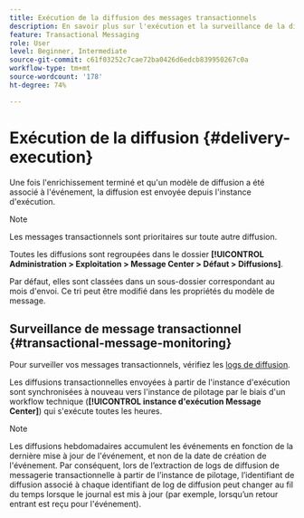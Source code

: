 ```yaml
---
title: Exécution de la diffusion des messages transactionnels
description: En savoir plus sur l'exécution et la surveillance de la diffusion des messages transactionnels
feature: Transactional Messaging
role: User
level: Beginner, Intermediate
source-git-commit: c61f03252c7cae72ba0426d6edcb839950267c0a
workflow-type: tm+mt
source-wordcount: '178'
ht-degree: 74%

---
```



# Exécution de la diffusion {#delivery-execution}

Une fois l&#39;enrichissement terminé et qu&#39;un modèle de diffusion a été associé à l&#39;événement, la diffusion est envoyée depuis l&#39;instance d&#39;exécution.

>[!NOTE]
>
>Les messages transactionnels sont prioritaires sur toute autre diffusion.

Toutes les diffusions sont regroupées dans le dossier **[!UICONTROL Administration > Exploitation > Message Center > Défaut > Diffusions]**.

Par défaut, elles sont classées dans un sous-dossier correspondant au mois d&#39;envoi. Ce tri peut être modifié dans les propriétés du modèle de message.

## Surveillance de message transactionnel {#transactional-message-monitoring}

Pour surveiller vos messages transactionnels, vérifiez les [logs de diffusion](send.md).

Les diffusions transactionnelles envoyées à partir de l&#39;instance d&#39;exécution sont synchronisées à nouveau vers l&#39;instance de pilotage par le biais d&#39;un workflow technique (**[!UICONTROL instance d&#39;exécution Message Center]**) qui s&#39;exécute toutes les heures.

>[!NOTE]
>
>Les diffusions hebdomadaires accumulent les événements en fonction de la dernière mise à jour de l&#39;événement, et non de la date de création de l&#39;événement. Par conséquent, lors de l’extraction de logs de diffusion de messagerie transactionnelle à partir de l’instance de pilotage, l’identifiant de diffusion associé à chaque identifiant de log de diffusion peut changer au fil du temps lorsque le journal est mis à jour (par exemple, lorsqu’un retour entrant est reçu pour l&#39;événement).

<!--
To monitor the activity and running of the execution instance(s), see [Transactional messaging reports](transactional-messaging-reports.md).-->
